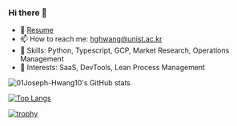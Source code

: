 ### Hi there 👋

- 🌱 [Resume](https://tidal-star-7e8.notion.site/Joseph-Hwang-108b5d158ec580cc9563d93fa3375b1a#10ab5d158ec580b48b5fdfd1999ded18)
- 📫 How to reach me: hghwang@unist.ac.kr
- 🧰 Skills: Python, Typescript, GCP, Market Research, Operations Management
- 🤔 Interests: SaaS, DevTools, Lean Process Management

![01Joseph-Hwang10's GitHub stats](https://github-readme-stats.vercel.app/api?username=01Joseph-Hwang10\&show_icons=true\&rank_icon=github)

[![Top Langs](https://github-readme-stats.vercel.app/api/top-langs/?username=01Joseph-Hwang10\&layout=donut)](https://github.com/anuraghazra/github-readme-stats)

[![trophy](https://github-profile-trophy.vercel.app/?username=01Joseph-Hwang10&row=1)](https://github.com/ryo-ma/github-profile-trophy)

<!--
**01Joseph-Hwang10/01Joseph-Hwang10** is a ✨ _special_ ✨ repository because its `README.md` (this file) appears on your GitHub profile.

Here are some ideas to get you started:

- 🔭 I’m currently working on ...
- 🌱 I’m currently learning ...
- 👯 I’m looking to collaborate on ...
- 🤔 I’m looking for help with ...
- 💬 Ask me about ...
- 📫 How to reach me: ...
- 😄 Pronouns: ...
- ⚡ Fun fact: ...
-->
